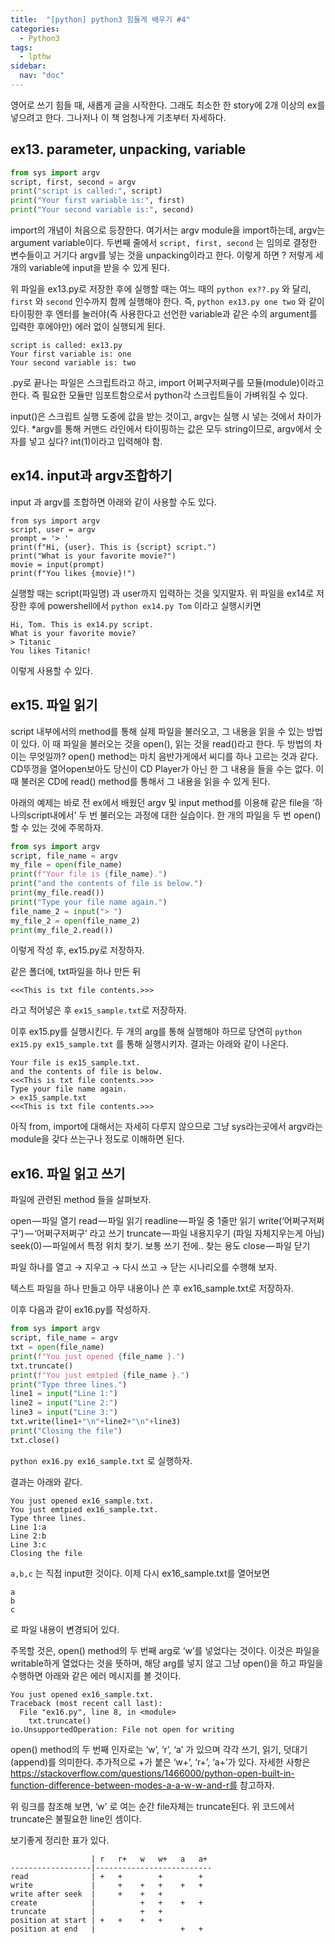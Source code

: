 ```yaml
---
title:  "[python] python3 힘들게 배우기 #4"
categories: 
  - Python3
tags:
  - lpthw
sidebar:
  nav: "doc"
---
```


영어로 쓰기 힘들 때, 새롭게 글을 시작한다. 그래도 최소한 한 story에 2개 이상의 ex를 넣으려고 한다. 그나저나 이 책 엄청나게 기초부터 자세하다.

## ex13. parameter, unpacking, variable

```python
from sys import argv
script, first, second = argv
print("script is called:", script)
print("Your first variable is:", first)
print("Your second variable is:", second)
```
import의 개념이 처음으로 등장한다. 여기서는 argv module을 import하는데, argv는 argument variable이다. 두번째 줄에서 `script, first, second` 는 임의로 결정한 변수들이고 거기다 argv를 넣는 것을 unpacking이라고 한다. 이렇게 하면 ? 저렇게 세 개의 variable에 input을 받을 수 있게 된다.

위 파일을 ex13.py로 저장한 후에 실행할 때는 여느 때의 `python ex??.py` 와 달리, `first` 와 `second` 인수까지 함께 실행해야 한다. 즉, `python ex13.py one two` 와 같이 타이핑한 후 엔터를 눌러야(즉 사용한다고 선언한 variable과 같은 수의 argument를 입력한 후에야만) 에러 없이 실행되게 된다.

```python3
script is called: ex13.py
Your first variable is: one
Your second variable is: two
```
.py로 끝나는 파일은 스크립트라고 하고, import 어쩌구저쩌구를 모듈(module)이라고 한다. 즉 필요한 모듈만 임포트함으로서 python각 스크립트들이 가벼워질 수 있다.

input()은 스크립트 실행 도중에 값을 받는 것이고, argv는 실행 시 넣는 것에서 차이가 있다. *argv를 통해 커맨드 라인에서 타이핑하는 값은 모두 string이므로, argv에서 숫자를 넣고 싶다? int(1)이라고 입력해야 함.

## ex14. input과 argv조합하기

input 과 argv를 조합하면 아래와 같이 사용할 수도 있다.

```python3
from sys import argv
script, user = argv
prompt = '> '
print(f"Hi, {user}. This is {script} script.")
print("What is your favorite movie?")
movie = input(prompt)
print(f"You likes {movie}!")
```
실행할 때는 script(파일명) 과 user까지 입력하는 것을 잊지말자. 위 파일을 ex14로 저장한 후에 powershell에서 `python ex14.py Tom` 이라고 실행시키면

```
Hi, Tom. This is ex14.py script.
What is your favorite movie?
> Titanic
You likes Titanic!
```
이렇게 사용할 수 있다.

## ex15. 파일 읽기

script 내부에서의 method를 통해 실제 파일을 불러오고, 그 내용을 읽을 수 있는 방법이 있다. 이 때 파일을 불러오는 것을 open(), 읽는 것을 read()라고 한다. 두 방법의 차이는 무엇일까?
open() method는 마치 음반가게에서 씨디를 하나 고르는 것과 같다. CD뚜껑을 열어open보아도 당신이 CD Player가 아닌 한 그 내용을 들을 수는 없다. 이 때 불러온 CD에 read() method를 통해서 그 내용을 읽을 수 있게 된다.

아래의 예제는 바로 전 ex에서 배웠던 argv 및 input method를 이용해 같은 file을 ‘하나의script내에서’ 두 번 불러오는 과정에 대한 실습이다. 한 개의 파일을 두 번 open()할 수 있는 것에 주목하자.

```python
from sys import argv
script, file_name = argv
my_file = open(file_name)
print(f"Your file is {file_name}.")
print("and the contents of file is below.")
print(my_file.read())
print("Type your file name again.")
file_name_2 = input("> ")
my_file_2 = open(file_name_2)
print(my_file_2.read())
```
이렇게 작성 후, ex15.py로 저장하자.

같은 폴더에, txt파일을 하나 만든 뒤

```
<<<This is txt file contents.>>>
```
라고 적어넣은 후 `ex15_sample.txt`로 저장하자.

이후 ex15.py를 실행시킨다. 두 개의 arg를 통해 실행해야 하므로 당연히 `python ex15.py ex15_sample.txt` 를 통해 실행시키자. 결과는 아래와 같이 나온다.

```
Your file is ex15_sample.txt.
and the contents of file is below.
<<<This is txt file contents.>>>
Type your file name again.
> ex15_sample.txt
<<<This is txt file contents.>>>
```
아직 from, import에 대해서는 자세히 다루지 않으므로 그냥 sys라는곳에서 argv라는 module을 갖다 쓰는구나 정도로 이해하면 된다.

## ex16. 파일 읽고 쓰기

파일에 관련된 method 들을 살펴보자.

open — 파일 열기
read — 파일 읽기 
readline — 파일 중 1줄만 읽기
write(‘어쩌구저쩌구’) — ‘어쩌구저쩌구’ 라고 쓰기
truncate — 파일 내용지우기 (파일 자체지우는게 아님)
seek(0) — 파일에서 특정 위치 찾기. 보통 쓰기 전에.. 찾는 용도
close — 파일 닫기

파일 하나를 열고 → 지우고 → 다시 쓰고 → 닫는 시나리오를 수행해 보자.

텍스트 파일을 하나 만들고 아무 내용이나 쓴 후 ex16_sample.txt로 저장하자.

이후 다음과 같이 ex16.py를 작성하자.

```python
from sys import argv
script, file_name = argv
txt = open(file_name)
print(f"You just opened {file_name }.")
txt.truncate()
print(f"You just emtpied {file_name }.")
print("Type three lines.")
line1 = input("Line 1:")
line2 = input("Line 2:")
line3 = input("Line 3:")
txt.write(line1+"\n"+line2+"\n"+line3)
print("Closing the file")
txt.close()
```

`python ex16.py ex16_sample.txt` 로 실행하자.

결과는 아래와 같다.
```
You just opened ex16_sample.txt.
You just emtpied ex16_sample.txt.
Type three lines.
Line 1:a
Line 2:b
Line 3:c
Closing the file
```
`a,b,c` 는 직접 input한 것이다. 이제 다시 ex16_sample.txt를 열어보면

```
a
b
c
```

로 파일 내용이 변경되어 있다.

주목할 것은, open() method의 두 번째 arg로 ‘w’를 넣었다는 것이다. 이것은 파일을 writable하게 열었다는 것을 뜻하며, 해당 arg를 넣지 않고 그냥 open()을 하고 파일을 수행하면 아래와 같은 에러 메시지를 볼 것이다.

```
You just opened ex16_sample.txt.
Traceback (most recent call last):
  File "ex16.py", line 8, in <module>
    txt.truncate()
io.UnsupportedOperation: File not open for writing
```

open() method의 두 번째 인자로는 ‘w’, ‘r’, ‘a’ 가 있으며 각각 쓰기, 읽기, 덧대기(append)를 의미한다. 추가적으로 +가 붙은 ‘w+’, ‘r+’, ‘a+’가 있다. 자세한 사항은 https://stackoverflow.com/questions/1466000/python-open-built-in-function-difference-between-modes-a-a-w-w-and-r를 참고하자.

위 링크를 참조해 보면, ‘w’ 로 여는 순간 file자체는 truncate된다. 위 코드에서 truncate은 불필요한 line인 셈이다.

보기좋게 정리한 표가 있다.

```
                  | r   r+   w   w+   a   a+
------------------|--------------------------
read              | +   +        +        +
write             |     +    +   +    +   +
write after seek  |     +    +   +
create            |          +   +    +   +
truncate          |          +   +
position at start | +   +    +   +
position at end   |                   +   +
```

